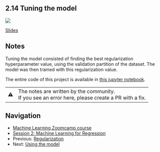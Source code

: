 
## 2.14 Tuning the model

<a href="https://www.youtube.com/watch?v=lW-YVxPgzQw&list=PL3MmuxUbc_hIhxl5Ji8t4O6lPAOpHaCLR&index=25"><img src="images/thumbnail-2-14.jpg"></a>

[Slides](https://www.slideshare.net/AlexeyGrigorev/ml-zoomcamp-2-slides)


## Notes

Tuning the model consisted of finding the best regularization hyperparameter value, using the validation partition of the dataset. The model was then trained with this regularization value. 

The entire code of this project is available in [this jupyter notebook](https://github.com/alexeygrigorev/mlbookcamp-code/blob/master/chapter-02-car-price/02-carprice.ipynb). 

<table>
   <tr>
      <td>⚠️</td>
      <td>
         The notes are written by the community. <br>
         If you see an error here, please create a PR with a fix.
      </td>
   </tr>
</table>

## Navigation

* [Machine Learning Zoomcamp course](../)
* [Session 2: Machine Learning for Regression](./)
* Previous: [Regularization](13-regularization.md)
* Next: [Using the model](15-using-model.md)
